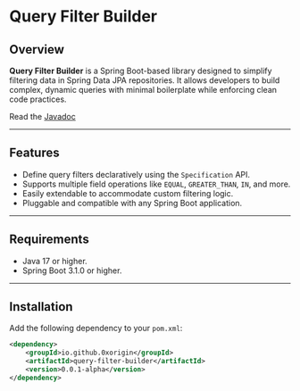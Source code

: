 # Query Filter Builder

## Overview
**Query Filter Builder** is a Spring Boot-based library designed to simplify filtering data in Spring Data JPA repositories. It allows developers to build complex, dynamic queries with minimal boilerplate while enforcing clean code practices.

Read the [Javadoc](https://javadoc.io/doc/io.github.0xorigin/query-filter-builder)

---

## Features
- Define query filters declaratively using the `Specification` API.
- Supports multiple field operations like `EQUAL`, `GREATER_THAN`, `IN`, and more.
- Easily extendable to accommodate custom filtering logic.
- Pluggable and compatible with any Spring Boot application.

---

## Requirements
- Java 17 or higher.
- Spring Boot 3.1.0 or higher.

---

## Installation

Add the following dependency to your `pom.xml`:

```xml
<dependency>
    <groupId>io.github.0xorigin</groupId>
    <artifactId>query-filter-builder</artifactId>
    <version>0.0.1-alpha</version>
</dependency>
